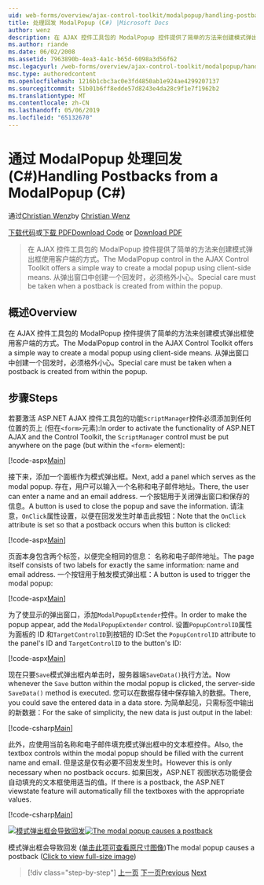 ```yaml
---
uid: web-forms/overview/ajax-control-toolkit/modalpopup/handling-postbacks-from-a-modalpopup-cs
title: 处理回发 ModalPopup (C#) |Microsoft Docs
author: wenz
description: 在 AJAX 控件工具包的 ModalPopup 控件提供了简单的方法来创建模式弹出框使用客户端的方式。 Pos 时，必须格外谨慎处理...
ms.author: riande
ms.date: 06/02/2008
ms.assetid: 7963890b-4ea3-4a1c-b65d-6098a3d56f62
msc.legacyurl: /web-forms/overview/ajax-control-toolkit/modalpopup/handling-postbacks-from-a-modalpopup-cs
msc.type: authoredcontent
ms.openlocfilehash: 1216b1cbc3ac0e3fd4850ab1e924ae4299207137
ms.sourcegitcommit: 51b01b6ff8edde57d8243e4da28c9f1e7f1962b2
ms.translationtype: MT
ms.contentlocale: zh-CN
ms.lasthandoff: 05/06/2019
ms.locfileid: "65132670"
---
```

# <a name="handling-postbacks-from-a-modalpopup-c"></a><span data-ttu-id="672ff-104">通过 ModalPopup 处理回发 (C#)</span><span class="sxs-lookup"><span data-stu-id="672ff-104">Handling Postbacks from a ModalPopup (C#)</span></span>

<span data-ttu-id="672ff-105">通过[Christian Wenz](https://github.com/wenz)</span><span class="sxs-lookup"><span data-stu-id="672ff-105">by [Christian Wenz](https://github.com/wenz)</span></span>

<span data-ttu-id="672ff-106">[下载代码](http://download.microsoft.com/download/2/4/0/24052038-f942-4336-905b-b60ae56f0dd5/ModalPopup3.cs.zip)或[下载 PDF](http://download.microsoft.com/download/b/6/a/b6ae89ee-df69-4c87-9bfb-ad1eb2b23373/modalpopup3CS.pdf)</span><span class="sxs-lookup"><span data-stu-id="672ff-106">[Download Code](http://download.microsoft.com/download/2/4/0/24052038-f942-4336-905b-b60ae56f0dd5/ModalPopup3.cs.zip) or [Download PDF](http://download.microsoft.com/download/b/6/a/b6ae89ee-df69-4c87-9bfb-ad1eb2b23373/modalpopup3CS.pdf)</span></span>

> <span data-ttu-id="672ff-107">在 AJAX 控件工具包的 ModalPopup 控件提供了简单的方法来创建模式弹出框使用客户端的方式。</span><span class="sxs-lookup"><span data-stu-id="672ff-107">The ModalPopup control in the AJAX Control Toolkit offers a simple way to create a modal popup using client-side means.</span></span> <span data-ttu-id="672ff-108">从弹出窗口中创建一个回发时，必须格外小心。</span><span class="sxs-lookup"><span data-stu-id="672ff-108">Special care must be taken when a postback is created from within the popup.</span></span>

## <a name="overview"></a><span data-ttu-id="672ff-109">概述</span><span class="sxs-lookup"><span data-stu-id="672ff-109">Overview</span></span>

<span data-ttu-id="672ff-110">在 AJAX 控件工具包的 ModalPopup 控件提供了简单的方法来创建模式弹出框使用客户端的方式。</span><span class="sxs-lookup"><span data-stu-id="672ff-110">The ModalPopup control in the AJAX Control Toolkit offers a simple way to create a modal popup using client-side means.</span></span> <span data-ttu-id="672ff-111">从弹出窗口中创建一个回发时，必须格外小心。</span><span class="sxs-lookup"><span data-stu-id="672ff-111">Special care must be taken when a postback is created from within the popup.</span></span>

## <a name="steps"></a><span data-ttu-id="672ff-112">步骤</span><span class="sxs-lookup"><span data-stu-id="672ff-112">Steps</span></span>

<span data-ttu-id="672ff-113">若要激活 ASP.NET AJAX 控件工具包的功能`ScriptManager`控件必须添加到任何位置的页上 (但在`<form>`元素):</span><span class="sxs-lookup"><span data-stu-id="672ff-113">In order to activate the functionality of ASP.NET AJAX and the Control Toolkit, the `ScriptManager` control must be put anywhere on the page (but within the `<form>` element):</span></span>

[!code-aspx[Main](handling-postbacks-from-a-modalpopup-cs/samples/sample1.aspx)]

<span data-ttu-id="672ff-114">接下来，添加一个面板作为模式弹出框。</span><span class="sxs-lookup"><span data-stu-id="672ff-114">Next, add a panel which serves as the modal popup.</span></span> <span data-ttu-id="672ff-115">存在，用户可以输入一个名称和电子邮件地址。</span><span class="sxs-lookup"><span data-stu-id="672ff-115">There, the user can enter a name and an email address.</span></span> <span data-ttu-id="672ff-116">一个按钮用于关闭弹出窗口和保存的信息。</span><span class="sxs-lookup"><span data-stu-id="672ff-116">A button is used to close the popup and save the information.</span></span> <span data-ttu-id="672ff-117">请注意，`OnClick`属性设置，以便在回发发生时单击此按钮：</span><span class="sxs-lookup"><span data-stu-id="672ff-117">Note that the `OnClick` attribute is set so that a postback occurs when this button is clicked:</span></span>

[!code-aspx[Main](handling-postbacks-from-a-modalpopup-cs/samples/sample2.aspx)]

<span data-ttu-id="672ff-118">页面本身包含两个标签，以便完全相同的信息： 名称和电子邮件地址。</span><span class="sxs-lookup"><span data-stu-id="672ff-118">The page itself consists of two labels for exactly the same information: name and email address.</span></span> <span data-ttu-id="672ff-119">一个按钮用于触发模式弹出框：</span><span class="sxs-lookup"><span data-stu-id="672ff-119">A button is used to trigger the modal popup:</span></span>

[!code-aspx[Main](handling-postbacks-from-a-modalpopup-cs/samples/sample3.aspx)]

<span data-ttu-id="672ff-120">为了使显示的弹出窗口，添加`ModalPopupExtender`控件。</span><span class="sxs-lookup"><span data-stu-id="672ff-120">In order to make the popup appear, add the `ModalPopupExtender` control.</span></span> <span data-ttu-id="672ff-121">设置`PopupControlID`属性为面板的 ID 和`TargetControlID`到按钮的 ID:</span><span class="sxs-lookup"><span data-stu-id="672ff-121">Set the `PopupControlID` attribute to the panel's ID and `TargetControlID` to the button's ID:</span></span>

[!code-aspx[Main](handling-postbacks-from-a-modalpopup-cs/samples/sample4.aspx)]

<span data-ttu-id="672ff-122">现在只要`Save`模式弹出框内单击时，服务器端`SaveData()`执行方法。</span><span class="sxs-lookup"><span data-stu-id="672ff-122">Now whenever the `Save` button within the modal popup is clicked, the server-side `SaveData()` method is executed.</span></span> <span data-ttu-id="672ff-123">您可以在数据存储中保存输入的数据。</span><span class="sxs-lookup"><span data-stu-id="672ff-123">There, you could save the entered data in a data store.</span></span> <span data-ttu-id="672ff-124">为简单起见，只需标签中输出的新数据：</span><span class="sxs-lookup"><span data-stu-id="672ff-124">For the sake of simplicity, the new data is just output in the label:</span></span>

[!code-csharp[Main](handling-postbacks-from-a-modalpopup-cs/samples/sample5.cs)]

<span data-ttu-id="672ff-125">此外，应使用当前名称和电子邮件填充模式弹出框中的文本框控件。</span><span class="sxs-lookup"><span data-stu-id="672ff-125">Also, the textbox controls within the modal popup should be filled with the current name and email.</span></span> <span data-ttu-id="672ff-126">但是这是仅有必要不回发发生时。</span><span class="sxs-lookup"><span data-stu-id="672ff-126">However this is only necessary when no postback occurs.</span></span> <span data-ttu-id="672ff-127">如果回发，ASP.NET 视图状态功能便会自动填充的文本框使用适当的值。</span><span class="sxs-lookup"><span data-stu-id="672ff-127">If there is a postback, the ASP.NET viewstate feature will automatically fill the textboxes with the appropriate values.</span></span>

[!code-csharp[Main](handling-postbacks-from-a-modalpopup-cs/samples/sample6.cs)]

<span data-ttu-id="672ff-128">[![模式弹出框会导致回发](handling-postbacks-from-a-modalpopup-cs/_static/image2.png)](handling-postbacks-from-a-modalpopup-cs/_static/image1.png)</span><span class="sxs-lookup"><span data-stu-id="672ff-128">[![The modal popup causes a postback](handling-postbacks-from-a-modalpopup-cs/_static/image2.png)](handling-postbacks-from-a-modalpopup-cs/_static/image1.png)</span></span>

<span data-ttu-id="672ff-129">模式弹出框会导致回发 ([单击此项可查看原尺寸图像](handling-postbacks-from-a-modalpopup-cs/_static/image3.png))</span><span class="sxs-lookup"><span data-stu-id="672ff-129">The modal popup causes a postback ([Click to view full-size image](handling-postbacks-from-a-modalpopup-cs/_static/image3.png))</span></span>

> [!div class="step-by-step"]
> <span data-ttu-id="672ff-130">[上一页](using-modalpopup-with-a-repeater-control-cs.md)
> [下一页](positioning-a-modalpopup-cs.md)</span><span class="sxs-lookup"><span data-stu-id="672ff-130">[Previous](using-modalpopup-with-a-repeater-control-cs.md)
[Next](positioning-a-modalpopup-cs.md)</span></span>
